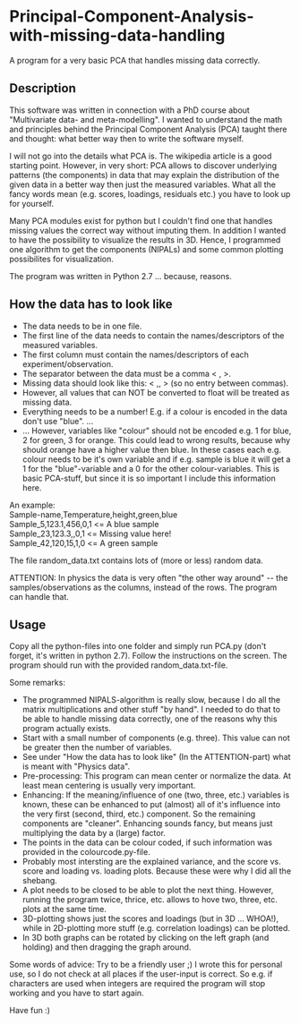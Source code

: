 # Principal-Component-Analysis-with-missing-data-handling
A program for a very basic PCA that handles missing data correctly.

## Description
This software was written in connection with a PhD course about "Multivariate data- and meta-modelling". 
I wanted to understand the math and principles behind the Principal Component Analysis (PCA) taught there and thought: what better way then to write the software myself.

I will not go into the details what PCA is. The wikipedia article is a good starting point.
However, in very short: PCA allows to discover underlying patterns (the components) in data that may explain the distribution of the given data in a better way then just the measured variables.
What all the fancy words mean (e.g. scores, loadings, residuals etc.) you have to look up for yourself.

Many PCA modules exist for python but I couldn't find one that handles missing values the correct way without imputing them. 
In addition I wanted to have the possibility to visualize the results in 3D. 
Hence, I programmed one algorithm to get the components (NIPALs) and some common plotting possibilites for visualization.

The program was written in Python 2.7 ... because, reasons.

## How the data has to look like
- The data needs to be in one file.
- The first line of the data needs to contain the names/descriptors of the measured variables.
- The first column must contain the names/descriptors of each experiment/observation.
- The separator between the data must be a comma < , >.
- Missing data should look like this: < ,, > (so no entry between commas).
- However, all values that can NOT be converted to float will be treated as missing data.
- Everything needs to be a number! E.g. if a colour is encoded in the data don't use "blue". ... 
- ... However, variables like "colour" should not be encoded e.g. 1 for blue, 2 for green, 3 for orange. This could lead to wrong results, because why should orange have a higher value then blue. In these cases each e.g. colour needs to be it's own variable and if e.g. sample is blue it will get a 1 for the "blue"-variable and a 0 for the other colour-variables. 
This is basic PCA-stuff, but since it is so important I include this information here.    

An example:  
Sample-name,Temperature,height,green,blue  
Sample_5,123.1,456,0,1        <= A blue sample  
Sample_23,123.3,,0,1          <= Missing value here!  
Sample_42,120,15,1,0          <= A green sample    

The file random_data.txt contains lots of (more or less) random data.

ATTENTION: In physics the data is very often "the other way around" -- the samples/observations as the columns, instead of the rows. The program can handle that.  

## Usage
Copy all the python-files into one folder and simply run PCA.py (don't forget, it's written in python 2.7).
Follow the instructions on the screen. 
The program should run with the provided random_data.txt-file. 

Some remarks:
- The programmed NIPALS-algorithm is really slow, because I do all the matrix multiplications and other stuff "by hand". I needed to do that to be able to handle missing data correctly, one of the reasons why this program actually exists.
- Start with a small number of components (e.g. three). This value can not be greater then the number of variables.
- See under "How the data has to look like" (In the ATTENTION-part) what is meant with "Physics data".
- Pre-processing: This program can mean center or normalize the data. At least mean centering is usually very important.
- Enhancing: If the meaning/influence of one (two, three, etc.) variables is known, these can be enhanced to put (almost) all of it's influence into the very first (second, third, etc.) component. So the remaining components are "cleaner".
Enhancing sounds fancy, but means just multiplying the data by a (large) factor.
- The points in the data can be colour coded, if such information was provided in the colourcode.py-file.
- Probably most intersting are the explained variance, and the score vs. score and loading vs. loading plots. Because these were why I did all the shebang.
- A plot needs to be closed to be able to plot the next thing. However, running the program twice, thrice, etc. allows to hove two, three, etc. plots at the same time.
- 3D-plotting shows just the scores and loadings (but in 3D ... WHOA!), while in 2D-plotting more stuff (e.g. correlation loadings) can be plotted. 
- In 3D both graphs can be rotated by clicking on the left graph (and holding) and then dragging the graph around.

Some words of advice: Try to be a friendly user ;)
I wrote this for personal use, so I do not check at all places if the user-input is correct. So e.g. if characters are used when integers are required the program will stop working and you have to start again.

Have fun :)

